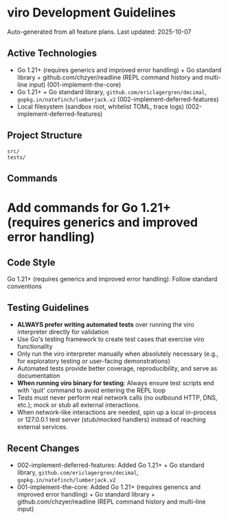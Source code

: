 # viro Development Guidelines

Auto-generated from all feature plans. Last updated: 2025-10-07

## Active Technologies
- Go 1.21+ (requires generics and improved error handling) + Go standard library + github.com/chzyer/readline (REPL command history and multi-line input) (001-implement-the-core)
- Go 1.21+ + Go standard library, `github.com/ericlagergren/decimal`, `gopkg.in/natefinch/lumberjack.v2` (002-implement-deferred-features)
- Local filesystem (sandbox root, whitelist TOML, trace logs) (002-implement-deferred-features)

## Project Structure
```
src/
tests/
```

## Commands
# Add commands for Go 1.21+ (requires generics and improved error handling)

## Code Style
Go 1.21+ (requires generics and improved error handling): Follow standard conventions

## Testing Guidelines
- **ALWAYS prefer writing automated tests** over running the viro interpreter directly for validation
- Use Go's testing framework to create test cases that exercise viro functionality
- Only run the viro interpreter manually when absolutely necessary (e.g., for exploratory testing or user-facing demonstrations)
- Automated tests provide better coverage, reproducibility, and serve as documentation
- **When running viro binary for testing**: Always ensure test scripts end with 'quit' command to avoid entering the REPL loop
- Tests must never perform real network calls (no outbound HTTP, DNS, etc.); mock or stub all external interactions.
- When network-like interactions are needed, spin up a local in-process or 127.0.0.1 test server (stub/mocked handlers) instead of reaching external services.

## Recent Changes
- 002-implement-deferred-features: Added Go 1.21+ + Go standard library, `github.com/ericlagergren/decimal`, `gopkg.in/natefinch/lumberjack.v2`
- 001-implement-the-core: Added Go 1.21+ (requires generics and improved error handling) + Go standard library + github.com/chzyer/readline (REPL command history and multi-line input)

<!-- MANUAL ADDITIONS START -->
<!-- MANUAL ADDITIONS END -->

